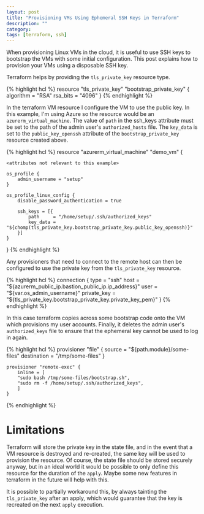```yaml
---
layout: post
title: "Provisioning VMs Using Ephemeral SSH Keys in Terraform"
description: ""
category: 
tags: [terraform, ssh]
---
```

When provisioning Linux VMs in the cloud, it is useful to use SSH keys to bootstrap the VMs with some initial configuration. This post explains how to provision your VMs using a disposable SSH key.

<!--more-->

Terraform helps by providing the `tls_private_key` resource type.

{% highlight hcl %}
resource "tls_private_key" "bootstrap_private_key" {
    algorithm = "RSA"
    rsa_bits  = "4096"
}
{% endhighlight %}

In the terraform VM resource I configure the VM to use the public key. In this example, I'm using Azure so the resource would be an `azurerm_virtual_machine`. The value of `path` in the ssh_keys attribute must be set to the path of the admin user's `authorized_hosts` file. The `key_data` is set to the `public_key_openssh` attribute of the `bootstrap_private_key` resource created above.

{% highlight hcl %}
resource "azurerm_virtual_machine" "demo_vm" {

    <attributes not relevant to this example>

    os_profile {
        admin_username = "setup"
    }

    os_profile_linux_config {
        disable_password_authentication = true

        ssh_keys = [{
            path     = "/home/setup/.ssh/authorized_keys"
            key_data = "${chomp(tls_private_key.bootstrap_private_key.public_key_openssh)}"
        }]
    }
}
{% endhighlight %}

Any provisioners that need to connect to the remote host can then be configured to use the private key from the `tls_private_key` resource.

{% highlight hcl %}
    connection {
        type        = "ssh"
        host        = "${azurerm_public_ip.bastion_public_ip.ip_address}"
        user        = "${var.os_admin_username}"
        private_key = "${tls_private_key.bootstrap_private_key.private_key_pem}"
    }
{% endhighlight %}

In this case terraform copies across some bootstrap code onto the VM which provisions my user accounts. Finally, it deletes the admin user's `authorized_keys` file to ensure that the ephemeral key cannot be used to log in again.

{% highlight hcl %}
    provisioner "file" {
        source      = "${path.module}/some-files"
        destination = "/tmp/some-files"
    }

    provisioner "remote-exec" {
        inline = [
        "sudo bash /tmp/some-files/bootstrap.sh",
        "sudo rm -f /home/setup/.ssh/authorized_keys",
        ]
    }
{% endhighlight %}

# Limitations

Terraform will store the private key in the state file, and in the event that a VM resource is destroyed and re-created, the same key will be used to provision the resource. Of course, the state file should be stored securely anyway, but in an ideal world it would be possible to only define this resource for the duration of the `apply`. Maybe some new features in terraform in the future will help with this.

It is possible to partially workaround this, by always tainting the `tls_private_key` after an apply, which would guarantee that the key is recreated on the next `apply` execution.